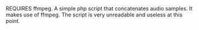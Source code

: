 REQUIRES ffmpeg.
A simple php script that concatenates audio samples.
It makes use of ffmpeg.
The script is very unreadable and useless at this point.


